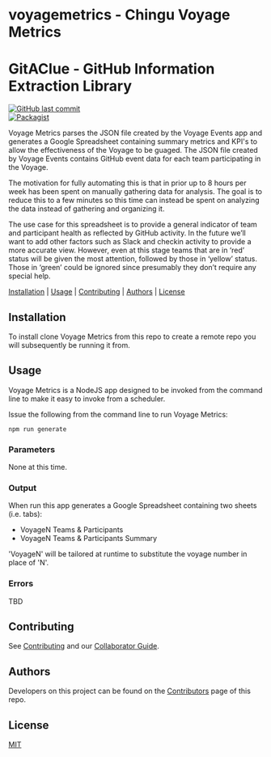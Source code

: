 # voyagemetrics - Chingu Voyage Metrics

# GitAClue - GitHub Information Extraction Library

[![GitHub last commit](https://img.shields.io/github/last-commit/google/skia.svg)](https://github.com/jdmedlock/voyagemetrics)
<br/>
[![Packagist](https://img.shields.io/packagist/l/doctrine/orm.svg)](https://github.com/jdmedlock/voyagemetrics/)

Voyage Metrics parses the JSON file created by the Voyage Events app and
generates a Google Spreadsheet containing summary metrics and KPI's to allow
the effectiveness of the Voyage to be guaged. The JSON file created by Voyage
Events contains GitHub event data for each team participating in the Voyage.

The motivation for fully automating this is that in prior up to 8 hours per
week has been spent on manually gathering data for analysis. The goal is to
reduce this to a few minutes so this time can instead be spent on analyzing
the data instead of gathering and organizing it.

The use case for this spreadsheet is to provide a general indicator of team
and participant health as reflected by GitHub activity. In the future we’ll want
to add other factors such as Slack and checkin activity to provide a more
accurate view. However, even at this stage teams that are in ‘red’ status will
be given the most attention, followed by those in ‘yellow’ status. Those in
‘green’ could be ignored since presumably they don’t require any special help.

[Installation](#installation) | [Usage](#usage) |
[Contributing](#contributing) |
[Authors](#authors) |
[License](#license)

## Installation

To install clone Voyage Metrics from this repo to create a remote repo you
will subsequently be running it from.

## Usage

Voyage Metrics is a NodeJS app designed to be invoked from the command line
to make it easy to invoke from a scheduler.

Issue the following from the command line to run Voyage Metrics:
```
npm run generate
```

### Parameters

None at this time.

### Output

When run this app generates a Google Spreadsheet containing two sheets (i.e.
tabs):

- VoyageN Teams & Participants
- VoyageN Teams & Participants Summary

'VoyageN' will be tailored at runtime to substitute the voyage number in place
of 'N'.

### Errors

TBD

## Contributing

See [Contributing](https://github.com/jdmedlock/voyagemetrics/blob/development/CONTRIBUTING.md)
and our [Collaborator Guide](https://github.com/jdmedlock/voyagemetrics/blob/development/COLLABORATOR_GUIDE.md).

## Authors

Developers on this project can be found on the [Contributors](https://github.com/jdmedlock/voyagemetrics/graphs/contributors) page of this repo.

## License

[MIT](https://tldrlegal.com/license/mit-license)
